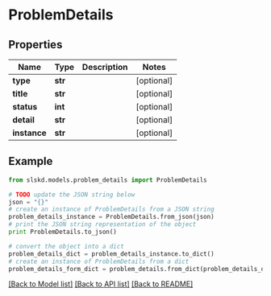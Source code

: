# ProblemDetails


## Properties
Name | Type | Description | Notes
------------ | ------------- | ------------- | -------------
**type** | **str** |  | [optional]
**title** | **str** |  | [optional]
**status** | **int** |  | [optional]
**detail** | **str** |  | [optional]
**instance** | **str** |  | [optional]

## Example

```python
from slskd.models.problem_details import ProblemDetails

# TODO update the JSON string below
json = "{}"
# create an instance of ProblemDetails from a JSON string
problem_details_instance = ProblemDetails.from_json(json)
# print the JSON string representation of the object
print ProblemDetails.to_json()

# convert the object into a dict
problem_details_dict = problem_details_instance.to_dict()
# create an instance of ProblemDetails from a dict
problem_details_form_dict = problem_details.from_dict(problem_details_dict)
```
[[Back to Model list]](../README.md#documentation-for-models) [[Back to API list]](../README.md#documentation-for-api-endpoints) [[Back to README]](../README.md)
